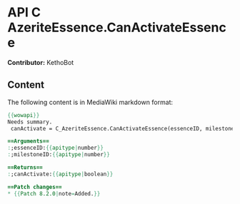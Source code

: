 # API C AzeriteEssence.CanActivateEssence

**Contributor:** KethoBot

## Content

The following content is in MediaWiki markdown format:

```mediawiki
{{wowapi}}
Needs summary.
 canActivate = C_AzeriteEssence.CanActivateEssence(essenceID, milestoneID)

==Arguments==
:;essenceID:{{apitype|number}}
:;milestoneID:{{apitype|number}}

==Returns==
:;canActivate:{{apitype|boolean}}

==Patch changes==
* {{Patch 8.2.0|note=Added.}}
```